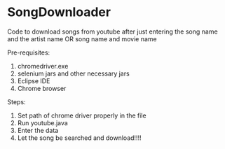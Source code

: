 # SongDownloader
Code to download songs from youtube after just entering the song name and the artist name OR song name and movie name

Pre-requisites:
1. chromedriver.exe
2. selenium jars and other necessary jars
3. Eclipse IDE
4. Chrome browser

Steps:
1. Set path of chrome driver properly in the file
2. Run youtube.java
3. Enter the data 
4. Let the song be searched and download!!!!
